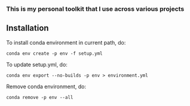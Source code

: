 <h3> This is my personal toolkit that I use across various projects
<br>

## Installation

To install conda environment in current path, do:

```conda env create -p env -f setup.yml```

To update setup.yml, do:

```conda env export --no-builds -p env > environment.yml```

Remove conda environment, do:

`conda remove -p env --all`